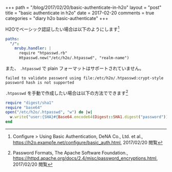 +++
path = "/blog/2017/02/20/basic-authenticate-in-h2o"
layout = "post"
title = "basic authenticate in h2o"
date = 2017-02-20
comments = true
categories = "diary h2o basic-authenticate"
+++

H2Oでベーシック認証したい場合は以下のようにします[^h2odoc]

```yaml
paths:
  "/":
    mruby.handler: |
      require "htpasswd.rb"
      Htpasswd.new("/etc/h2o/.htpasswd", "realm-name")
```

また、 `.htpasswd` で plain フォーマットはサポートされていません。

```console
failed to validate password using file:/etc/h2o/.htpasswd:crypt-style password hash is not supported
```

`.htpasswd` を手動で作成したい場合は以下の方法でできます[^apachdoc]

```ruby
require "digest/sha1"
require "base64"
open("/etc/h2o/.htpasswd", "w") do |w|
  w.write("user:{SHA}#{Base64.encode64(Digest::SHA1.digest("password"))}")
end
```

[^h2odoc]: Configure > Using Basic Authentication, DeNA Co., Ltd. et al., https://h2o.examp1e.net/configure/basic_auth.html, 2017/02/20 閲覧
[^apachdoc]: Password Formats, The Apache Software Foundation., https://httpd.apache.org/docs/2.4/misc/password_encryptions.html, 2017/02/20 閲覧
